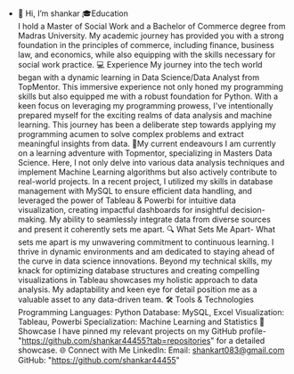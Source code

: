 - 👋 Hi, I’m shankar
🎓Education   
I hold a Master of Social Work and a Bachelor of Commerce degree from Madras University. My academic journey has provided you with a strong foundation in the principles of commerce, including finance, business law, and economics, while also equipping with the skills necessary for social work practice.
💻 Experience
My journey into the tech world began with a dynamic learning in Data Science/Data Analyst from TopMentor. This immersive experience not only honed my programming skills but also equipped me with a robust foundation for Python. With a keen focus on leveraging my programming prowess, I've intentionally prepared myself for the exciting realms of data analysis and machine learning. This journey has been a deliberate step towards applying my programming acumen to solve complex problems and extract meaningful insights from data.
🚀My current endeavours
I am currently on a learning adventure with Topmentor, specializing in Masters Data Science. Here, I not only delve into various data analysis techniques and implement Machine Learning algorithms but also actively contribute to real-world projects. In a recent project, I utilized my skills in database management with MySQL to ensure efficient data handling, and leveraged the power of Tableau & Powerbi for intuitive data visualization, creating impactful dashboards for insightful decision-making. My ability to seamlessly integrate data from diverse sources and present it coherently sets me apart.
🔍 What Sets Me Apart-
What sets me apart is my unwavering commitment to continuous learning. I thrive in dynamic environments and am dedicated to staying ahead of the curve in data science innovations. Beyond my technical skills, my knack for optimizing database structures and creating compelling visualizations in Tableau showcases my holistic approach to data analysis. My adaptability and keen eye for detail position me as a valuable asset to any data-driven team.
🛠️ Tools & Technologies
Programming Languages: Python
Database: MySQL, Excel
Visualization: Tableau, Powerbi
Specialization: Machine Learning and Statistics
📌 Showcase
I have pinned my relevant projects on my GitHub profile-"https://github.com/shankar44455?tab=repositories" for a detailed showcase.
🌐 Connect with Me
LinkedIn:
Email: shankart083@gmail.com
GitHub: "https://github.com/shankar44455"
